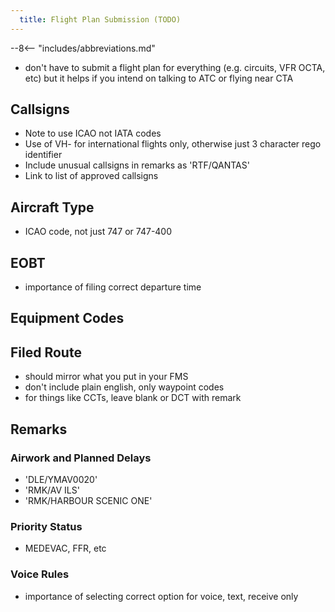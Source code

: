 ```yaml
---
  title: Flight Plan Submission (TODO)
---
```


--8<-- "includes/abbreviations.md"

- don't have to submit a flight plan for everything (e.g. circuits, VFR OCTA, etc) but it helps if you intend on talking to ATC or flying near CTA

## Callsigns
- Note to use ICAO not IATA codes
- Use of VH- for international flights only, otherwise just 3 character rego identifier
- Include unusual callsigns in remarks as 'RTF/QANTAS'
- Link to list of approved callsigns

## Aircraft Type
- ICAO code, not just 747 or 747-400

## EOBT
- importance of filing correct departure time

## Equipment Codes

## Filed Route
- should mirror what you put in your FMS
- don't include plain english, only waypoint codes
- for things like CCTs, leave blank or DCT with remark

## Remarks
### Airwork and Planned Delays
- 'DLE/YMAV0020'
- 'RMK/AV ILS'
- 'RMK/HARBOUR SCENIC ONE'

### Priority Status
- MEDEVAC, FFR, etc

### Voice Rules
- importance of selecting correct option for voice, text, receive only